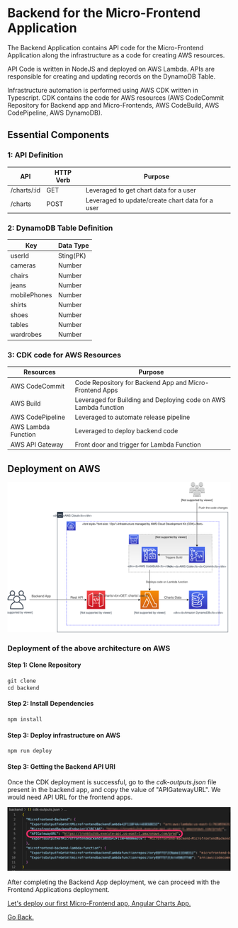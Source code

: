 # Backend for the Micro-Frontend Application

The Backend Application contains API code for the Micro-Frontend Application along the infrastructure as a code for creating AWS resources. 

API Code is written in NodeJS and deployed on AWS Lambda. APIs are responsible for creating and updating records on the DynamoDB Table. 

Infrastructure automation is performed using AWS CDK written in Typescript. CDK contains the code for AWS resources (AWS CodeCommit Repository for Backend app and Micro-Frontends, AWS CodeBuild, AWS CodePipeline, AWS DynamoDB).

## Essential Components 

### 1: API Definition

| API | HTTP Verb | Purpose |
|------------------------|----------------------|--------------------------------------|
| /charts/:id | GET | Leveraged to get chart data for a user |
| /charts | POST | Leveraged to update/create chart data for a user |

### 2: DynamoDB Table Definition

| Key | Data Type | 
|----------|-------------------------|
| userId | Sting(PK) |
| cameras | Number |
| chairs | Number |
| jeans | Number |
| mobilePhones | Number |
| shirts | Number |
| shoes | Number |
| tables | Number |
| wardrobes | Number |

### 3: CDK code for AWS Resources

| Resources | Purpose | 
|----------|-------------------------|
| AWS CodeCommit | Code Repository for Backend App and Micro-Frontend Apps |
| AWS Build | Leveraged for Building and Deploying code on AWS Lambda function |
| AWS CodePipeline | Leveraged to automate release pipeline |
| AWS Lambda Function | Leveraged to deploy backend code | 
| AWS API Gateway | Front door and trigger for Lambda Function |

## Deployment on AWS

![Backend Architecture](/additional-assets/microfrontend-backend.svg)

### Deployment of the above architecture on AWS
 
#### Step 1: Clone Repository

```console
git clone 
cd backend
```

#### Step 2: Install Dependencies 

```console
npm install
```

#### Step 3: Deploy infrastructure on AWS 

```console
npm run deploy
```

#### Step 3: Getting the Backend API URI 

Once the CDK deployment is successful, go to the *cdk-outputs.json* file present in the backend app, and copy the value of "APIGatewayURL". We would need API URL for the frontend apps. 

![CDK Output](/additional-assets/cdk-output.png)

After completing the Backend App deployment, we can proceed with the Frontend Applications deployment.

[Let's deploy our first Micro-Frontend app, Angular Charts App.](../angular-charts-app/README.md)

[Go Back.](../README.md)